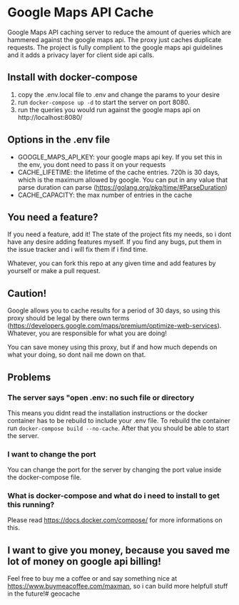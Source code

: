 # Google Maps API Cache

Google Maps API caching server to reduce the amount of queries which are hammered against the google maps api. The proxy just caches duplicate requests. The project is fully complient to the google maps api guidelines and it adds a privacy layer for client side api calls.

## Install with docker-compose

1. copy the .env.local file to .env and change the params to your desire
2. run `docker-compose up -d` to start the server on port 8080.
3. run the queries you would run against the google maps api on http://localhost:8080/

## Options in the .env file

- GOOGLE_MAPS_API_KEY: your google maps api key. If you set this in the env, you dont need to pass it on your requests
- CACHE_LIFETIME: the lifetime of the cache entries. 720h is 30 days, which is the maximum allowed by google. You can put in any value that parse duration can parse (https://golang.org/pkg/time/#ParseDuration)
- CACHE_CAPACITY: the max number of entries in the cache

## You need a feature?

If you need a feature, add it! The state of the project fits my needs, so i dont have any desire adding features myself. If you find any bugs, put them in the issue tracker and i will fix them if i find time. 

Whatever, you can fork this repo at any given time and add features by yourself or make a pull request.

## Caution!

Google allows you to cache results for a period of 30 days, so using this proxy should be legal by there own terms (https://developers.google.com/maps/premium/optimize-web-services). Whatever, you are responsible for what you are doing!

You can save money using this proxy, but if and how much depends on what your doing, so dont nail me down on that.

## Problems

### The server says "open .env: no such file or directory

This means you didnt read the installation instructions or the docker container has to be rebuild to include your .env file. To rebuild the container run `docker-compose build --no-cache`. After that you should be able to start the server.

### I want to change the port

You can change the port for the server by changing the port value inside the docker-compose file.

### What is docker-compose and what do i need to install to get this running?

Please read https://docs.docker.com/compose/ for more informations on this.

## I want to give you money, because you saved me lot of money on google api billing!

Feel free to buy me a coffee or and say something nice at https://www.buymeacoffee.com/maxman, so i can build more helpfull stuff in the future!# geocache
